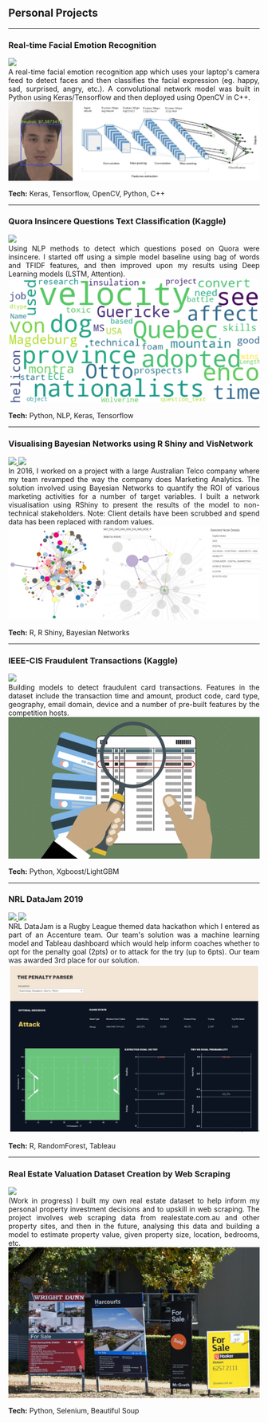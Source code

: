 ## Personal Projects

---

### Real-time Facial Emotion Recognition
<a href="https://github.com/martycheung/CppND-Facial-Emotion-Recognition" target="_blank">
  <img src="https://img.shields.io/badge/Github-View_On_Github-blue?logo=Github" class="image_left"/>
</a>

<br>

<div style="text-align: justify">
A real-time facial emotion recognition app which uses your laptop's camera feed to detect faces and then classifies the facial expression (eg. happy, sad, surprised, angry, etc.). A convolutional network model was built in Python using Keras/Tensorflow and then deployed using OpenCV in C++.
</div>

<img src="images/app_demo.jpg?raw=true" class="image_centred"/>

**Tech:** Keras, Tensorflow, OpenCV, Python, C++

---

### Quora Insincere Questions Text Classification (Kaggle)
<a href="https://github.com/martycheung/Quora-Insincere-Questions-Kaggle" target="_blank">
  <img src="https://img.shields.io/badge/Github-View_On_Github-blue?logo=Github" class="image_left"/>
</a>

<br>

<div style="text-align: justify">
Using NLP methods to detect which questions posed on Quora were insincere. I started off using a simple model baseline using bag of words and TFIDF features, and then improved upon my results using Deep Learning models (LSTM, Attention).
</div>

<img src="images/wordcloud_quora.jpg?raw=true" class="image_centred"/>

**Tech:** Python, NLP, Keras, Tensorflow

---

### Visualising Bayesian Networks using R Shiny and VisNetwork
<a href="https://github.com/martycheung/Bayesian-Network-Visualisation" target="_blank">
  <img src="https://img.shields.io/badge/Github-View_On_Github-blue?logo=Github" class="image_left"/>
</a>
<a href="https://martycheung.shinyapps.io/bayesian-network-visualisation" target="_blank">
  <img src="https://img.shields.io/badge/Shiny-Open_Shiny_App-blue?logo=Rstudio" class="image_left"/>
</a>

<br>

<div style="text-align: justify">
In 2016, I worked on a project with a large Australian Telco company where my team revamped the way the company does Marketing Analytics. The solution involved using Bayesian Networks to quantify the ROI of various marketing activities for a number of target variables. I built a network visualisation using RShiny to present the results of the model to non-technical stakeholders. Note: Client details have been scrubbed and spend data has been replaced with random values.
</div>

<img src="images/network_viz.png?raw=true" class="image_centred"/>

**Tech:** R, R Shiny, Bayesian Networks

---

### IEEE-CIS Fraudulent Transactions (Kaggle)
<a href="https://github.com/martycheung/IEEE-CIS-Fraudulent-Transactions-Kaggle" target="_blank">
  <img src="https://img.shields.io/badge/Github-View_On_Github-blue?logo=Github" class="image_left"/>
</a>

<br>

<div style="text-align: justify">
Building models to detect fraudulent card transactions. Features in the dataset include the transaction time and amount, product code, card type, geography, email domain, device and a number of pre-built features by the competition hosts.
</div>

<img src="images/fraud.jpg?raw=true" class="image_centred"/>

**Tech:** Python, Xgboost/LightGBM

---

### NRL DataJam 2019
<a href="https://github.com/martycheung/NRL-DataJam-2019" target="_blank">
  <img src="https://img.shields.io/badge/Github-View_On_Github-blue?logo=Github" class="image_left"/>
</a>

<a href="https://martycheung.github.io/slides/NRL_DataJam.pdf" target="_blank">
  <img src="https://img.shields.io/badge/PDF-See_Presentation-blue?logo=adobe-acrobat-reader" class="image_left"/>
</a>

<br>

<div style="text-align: justify">
NRL DataJam is a Rugby League themed data hackathon which I entered as part of an Accenture team. Our team's solution was a machine learning model and Tableau dashboard which would help inform coaches whether to opt for the penalty goal (2pts) or to attack for the try (up to 6pts). Our team was awarded 3rd place for our solution.
</div>

<img src="images/datajam_tableau.png?raw=true" class="image_centred"/>

**Tech:** R, RandomForest, Tableau

---

### Real Estate Valuation Dataset Creation by Web Scraping
<a href="https://github.com/martycheung/Real-Estate-Dataset-and-Valuation-Model" target="_blank">
  <img src="https://img.shields.io/badge/Github-View_On_Github-blue?logo=Github" class="image_left"/>
</a>

<br>

<div style="text-align: justify">
(Work in progress) I built my own real estate dataset to help inform my personal property investment decisions and to upskill in web scraping. The project involves web scraping data from realestate.com.au and other property sites, and then in the future, analysing this data and building a model to estimate property value, given property size, location, bedrooms, etc.  
</div>

<img src="images/realestate1.jpg?raw=true" class="image_centred"/>

**Tech:** Python, Selenium, Beautiful Soup

